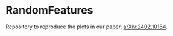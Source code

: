 # RandomFeatures

Repository to reproduce the plots in our paper, [arXiv:2402.10164](https://arxiv.org/abs/2402.10164).
